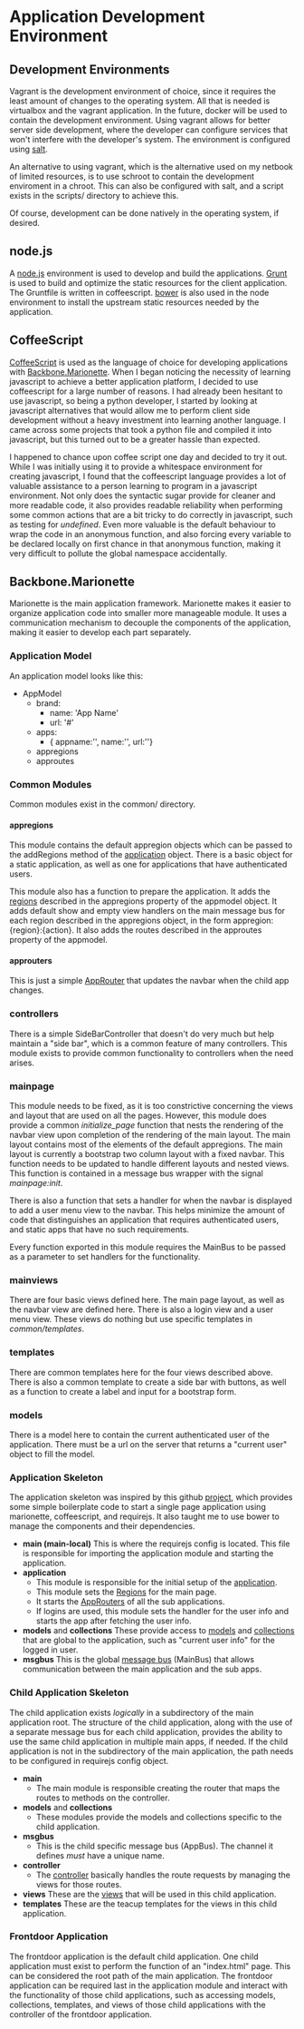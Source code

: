 # Application Development Environment

## Development Environments

Vagrant is the development environment of choice, since it
requires the least amount of changes to the operating system.
All that is needed is virtualbox and the vagrant application.  In
the future, docker will be used to contain the development
environment.  Using vagrant allows for better server side development,
where the developer can configure services that won't interfere
with the developer's system.  The environment is configured
using [salt](http://www.saltstack.com).

An alternative to using vagrant, which is the alternative used
on my netbook of limited resources, is to use schroot to
contain the development enviroment in a chroot.  This can also
be configured with salt, and a script exists in the scripts/
directory to achieve this.

Of course, development can be done natively in the operating system,
if desired.

## node.js

A [node.js](http://nodejs.org) environment is used to develop and
build the applications.  [Grunt](http://gruntjs.com/) is used to
build and optimize the static resources for the client application.
The Gruntfile is written in coffeescript.  [bower](http://bower.io)
is also used in the node environment to install the upstream
static resources needed by the application.

## CoffeeScript

[CoffeeScript](http://coffeescript.org/) is used as the language 
of choice for developing applications with 
[Backbone.Marionette](http://marionettejs.com/).  When I began 
noticing the necessity of learning javascript to achieve a 
better application platform, I decided to use coffeescript for 
a large number of reasons.  I had already been hesitant to use 
javascript, so being a python developer, I started by looking 
at javascript alternatives that would allow me to perform 
client side development without a heavy investment into learning 
another language.  I came across some projects that took a 
python file and compiled it into javascript, but this turned 
out to be a greater hassle than expected.

I happened to chance upon coffee script one day and decided to 
try it out.  While I was initially using it to provide a 
whitespace environment for creating javascript, I found that
the coffeescript language provides a lot of valuable assistance to a 
person learning to program in a javascript environment.  Not 
only does the syntactic sugar provide for cleaner and more 
readable code, it also provides readable reliability when performing 
some common actions that are a bit tricky to do correctly in 
javascript, such as testing for *undefined*.  Even more valuable 
is the default behaviour to wrap the code in an anonymous function,
and also forcing every variable to be declared locally on first chance 
in that anonymous function, making it very difficult to pollute 
the global namespace accidentally.

## Backbone.Marionette

Marionette is the main application framework.  Marionette makes 
it easier to organize application code into smaller more 
manageable module.  It uses a communication mechanism to 
decouple the components of the application, making it easier to 
develop each part separately.

### Application Model

An application model looks like this:

- AppModel
  - brand:
	- name: 'App Name'
	- url: '#'
  - apps: 
	- { appname:'', name:'', url:''}
  - appregions
  - approutes


### Common Modules

Common modules exist in the common/ directory.

#### appregions

This module contains the default appregion objects which can
be passed to the addRegions method of the
[application](http://marionettejs.com/docs/marionette.application.html)
object.  There is a basic object for a static application, as well
as one for applications that have authenticated users.

This module also has a function to prepare the application.  It adds
the [regions](http://marionettejs.com/docs/marionette.region.html)
described in the appregions property of the appmodel object.  It adds
default show and empty view handlers on the main message bus for each
region described in the appregions object, in the
form appregion:{region}:{action}.  It also adds the routes described
in the approutes property of the appmodel.

#### approuters

This is just a simple
[AppRouter](http://marionettejs.com/docs/marionette.approuter.html)
that updates the navbar when the child app changes.

### controllers

There is a simple SideBarController that doesn't do very much but help
maintain a "side bar", which is a common feature of many controllers.
This module exists to provide common functionality to controllers
when the need arises.

### mainpage

This module needs to be fixed, as it is too constrictive concerning
the views and layout that are used on all the pages.  However, this
module does provide a common *initialize_page* function that nests
the rendering of the navbar view upon completion of the rendering
of the main layout.  The main layout contains most of the elements
of the default appregions.  The main layout is currently a bootstrap
two column layout with a fixed navbar.  This function needs to be
updated to handle different layouts and nested views.  This function
is contained in a message bus wrapper with the signal *mainpage:init*.


There is also a function that sets a handler for when the
navbar is displayed to add a user menu view to the navbar.
This helps minimize the amount of code that distinguishes an
application that requires authenticated users, and static apps
that have no such requirements.

Every function exported in this module requires the MainBus
to be passed as a parameter to set handlers for the functionality.

### mainviews

There are four basic views defined here.  The main page layout,
as well as the navbar view are defined here.  There is also
a login view and a user menu view.  These views do nothing
but use specific templates in *common/templates*.

### templates

There are common templates here for the four views described
above. There is also a common template to create a side bar
with buttons, as well as a function to create a label and
input for a bootstrap form.

### models

There is a model here to contain the current authenticated
user of the application.  There must be a url on the
server that returns a "current user" object to fill the
model.


### Application Skeleton

The application skeleton was inspired by this github
[project](https://github.com/t2k/backbone.marionette-RequireJS),
which provides some simple boilerplate code to start
a single page application using marionette, coffeescript, and
requirejs.  It also taught me to use bower to manage the
components and their dependencies.

- **main (main-local)**
  This is where the requirejs config is located.  This file is 
  responsible for importing the application module and starting
  the application.
- **application**
  - This module is responsible for the initial setup of the
	[application](http://marionettejs.com/docs/marionette.application.html).
  - This module sets the
	[Regions](http://marionettejs.com/docs/marionette.region.html)
	for the main page.
  - It starts the
	[AppRouters](http://marionettejs.com/docs/marionette.approuter.html)
	of all the sub applications.
  - If logins are used, this module sets the handler for the user info
	and starts the app after fetching the user info.
- **models** and **collections**
  These provide access to
  [models](http://backbonejs.org/#Model) and
  [collections](http://backbonejs.org/#Collection) that are 
  global to the application, such as "current user info" for
  the logged in user.
- **msgbus**
  This is the global
  [message bus]( https://github.com/marionettejs/backbone.wreqr)
  (MainBus) that allows communication 
  between the main application and the sub apps.

### Child Application Skeleton

The child application exists *logically* in a subdirectory of
the main application root.  The structure of the child application,
along with the use of a separate message bus for each child application,
provides the ability to use the same child application in multiple
main apps, if needed.  If the child application is not in the subdirectory
of the main application, the path needs to be configured in requirejs
config object.

- **main**
  - The main module is responsible creating the router that maps
	the routes to methods on the controller.
- **models** and **collections**
  - These modules provide the models and collections specific to
	the child application.
- **msgbus**
  - This is the child specific message bus (AppBus).  The channel
	it defines *must* have a unique name.
- **controller**
  - The [controller](http://marionettejs.com/docs/marionette.controller.html)
	basically handles the route requests by managing the views
	for those routes.
- **views**
  These are the
  [views](http://marionettejs.com/docs/marionette.region.html)
  that will be used in this child application.
- **templates**
  These are the teacup templates for the views in this child application.

### Frontdoor Application

The frontdoor application is the default child application.  One
child application must exist to perform the function of an "index.html"
page.  This can be considered the root path of the main application.
The frontdoor application can be required last in the application module
and interact with the functionality of those child applications, such as
accessing models, collections, templates, and views of those child
applications with the controller of the frontdoor application.

